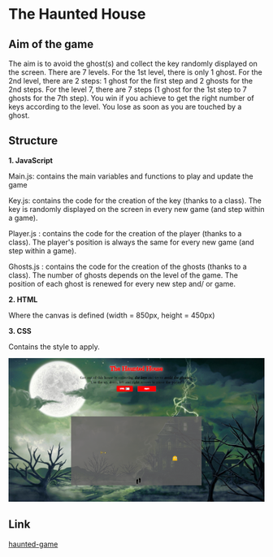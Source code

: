 # The Haunted House

## Aim of the game
The aim is to avoid the ghost(s) and collect the key randomly displayed on the screen.
There are 7 levels. For the 1st level, there is only 1 ghost. For the 2nd level, there are 2 steps: 1 ghost for the first step and 2 ghosts for the 2nd steps.
For the level 7, there are 7 steps (1 ghost for the 1st step to 7 ghosts for the 7th step).
You win if you achieve to get the right number of keys according to the level.
You lose as soon as you are touched by a ghost.


## Structure

**1. JavaScript**

Main.js: contains the main variables and functions to play and update the game

Key.js: contains the code for the creation of the key (thanks to a class). The key is randomly displayed on the screen in every new game (and step within a game). 

Player.js : contains the code for the creation of the player (thanks to a class). The player's position is always the same for every new game (and step within a game).

Ghosts.js : contains the code for the creation of the ghosts (thanks to a class). The number of ghosts depends on the level of the game. The position of each ghost is renewed for every new step and/ or game.


**2. HTML**

Where the canvas is defined (width = 850px, height = 450px)


**3. CSS**

Contains the style to apply.

![alt text](/images/image-game.jpg)


## Link
[haunted-game](https://sandrine8304.github.io/haunted-house/)
